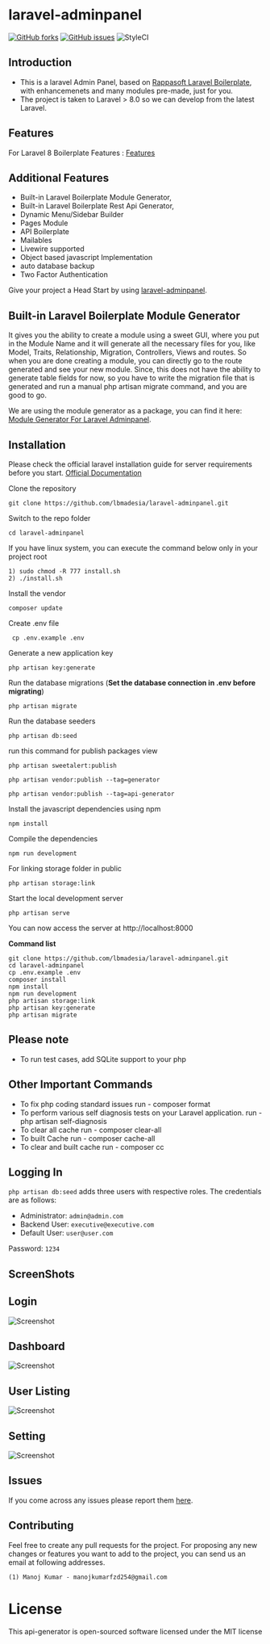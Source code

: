# laravel-adminpanel
[![GitHub forks](https://img.shields.io/github/forks/lbmadesia/laravel-adminpanel.svg?style=plastic)](https://github.com/lbmadesia/laravel-adminpanel/network)
[![GitHub issues](https://img.shields.io/github/issues/lbmadesia/laravel-adminpanel.svg?style=plastic)](https://github.com/lbmadesia/laravel-adminpanel/issues)
![StyleCI](https://img.shields.io/badge/styleCI-passed-brightgreen.svg?style=plastic)


## Introduction
* This is a laravel Admin Panel, based on [Rappasoft Laravel Boilerplate](https://github.com/rappasoft/laravel-boilerplate/releases/tag/v8.3.1), with enhancemenets and many modules pre-made, just for you.
* The project is taken to Laravel > 8.0 so we can develop from the latest Laravel.


## Features
For Laravel 8 Boilerplate Features : [Features](https://github.com/rappasoft/laravel-boilerplate/wiki#features)

## Additional Features
* Built-in Laravel Boilerplate Module Generator,
* Built-in Laravel Boilerplate Rest Api Generator,
* Dynamic Menu/Sidebar Builder
* Pages Module
* API Boilerplate
* Mailables
* Livewire supported
* Object based javascript Implementation
*  auto database backup
* Two Factor Authentication

Give your project a Head Start by using [laravel-adminpanel](https://github.com/lbmadesia/laravel-adminpanel).

## Built-in Laravel Boilerplate Module Generator
It gives you the ability to create a module using a sweet GUI, where you put in the Module Name and it will generate all the necessary files for you, like Model, Traits, Relationship, Migration, Controllers, Views and routes. So when you are done creating a module, you can directly go to the route generated and see your new module. Since, this does not have the ability to generate table fields for now, so you have to write the migration file that is generated and run a manual php artisan migrate command, and you are good to go.

We are using the module generator as a package, you can find it here: [Module Generator For Laravel Adminpanel](https://github.com/bvipul/generator).

## Installation

Please check the official laravel installation guide for server requirements before you start. [Official Documentation](https://laravel.com/docs/8.0/installation#installation)


Clone the repository

    git clone https://github.com/lbmadesia/laravel-adminpanel.git

Switch to the repo folder

    cd laravel-adminpanel

If you have linux system, you can execute the command below only in your project root

    1) sudo chmod -R 777 install.sh
    2) ./install.sh

Install the vendor 

    composer update

Create .env file 

     cp .env.example .env

Generate a new application key

    php artisan key:generate


Run the database migrations (**Set the database connection in .env before migrating**)

    php artisan migrate

Run the database seeders

    php artisan db:seed

run this command for publish packages view

    php artisan sweetalert:publish

    php artisan vendor:publish --tag=generator

    php artisan vendor:publish --tag=api-generator

Install the javascript dependencies using npm

    npm install

Compile the dependencies

    npm run development


For linking storage folder in public

    php artisan storage:link

Start the local development server

    php artisan serve


You can now access the server at http://localhost:8000

**Command list**

    git clone https://github.com/lbmadesia/laravel-adminpanel.git
    cd laravel-adminpanel
    cp .env.example .env
    composer install
    npm install
    npm run development
    php artisan storage:link
    php artisan key:generate
    php artisan migrate

## Please note

- To run test cases, add SQLite support to your php

## Other Important Commands
- To fix php coding standard issues run - composer format
- To perform various self diagnosis tests on your Laravel application. run - php artisan self-diagnosis
- To clear all cache run - composer clear-all
- To built Cache run - composer cache-all
- To clear and built cache run - composer cc

## Logging In

`php artisan db:seed` adds three users with respective roles. The credentials are as follows:

* Administrator: `admin@admin.com`
* Backend User: `executive@executive.com`
* Default User: `user@user.com`

Password: `1234`

## ScreenShots

## Login
![Screenshot](screenshots/login.png)

## Dashboard
![Screenshot](screenshots/dashboard.png)

## User Listing
![Screenshot](screenshots/users.png)

## Setting
![Screenshot](screenshots/setting.png)

## Issues

If you come across any issues please report them [here](https://github.com/lbmadesia/laravel-adminpanel/issues).

## Contributing
Feel free to create any pull requests for the project. For proposing any new changes or features you want to add to the project, you can send us an email at following addresses.

    (1) Manoj Kumar - manojkumarfzd254@gmail.com

# License
This api-generator is open-sourced software licensed under the MIT license
